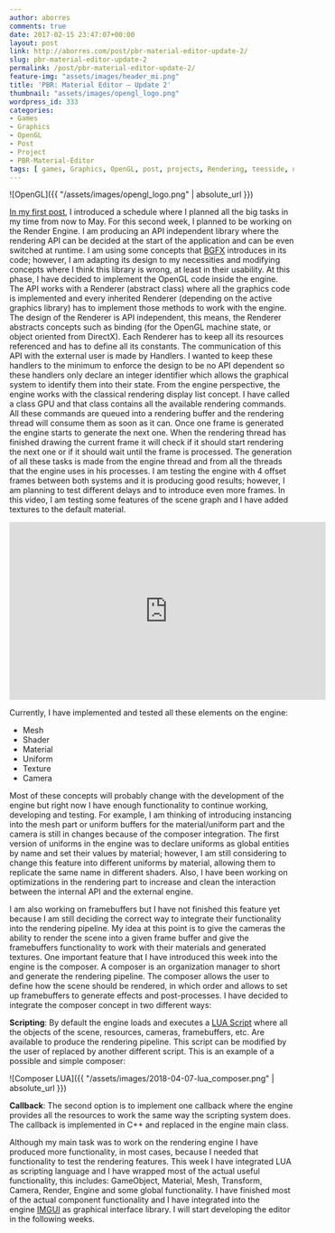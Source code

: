 ```yaml
---
author: aborres
comments: true
date: 2017-02-15 23:47:07+00:00
layout: post
link: http://aborres.com/post/pbr-material-editor-update-2/
slug: pbr-material-editor-update-2
permalink: /post/pbr-material-editor-update-2/
feature-img: "assets/images/header_mi.png"
title: 'PBR: Material Editor – Update 2'
thumbnail: "assets/images/opengl_logo.png"
wordpress_id: 333
categories:
- Games
- Graphics
- OpenGL
- Post
- Project
- PBR-Material-Editor
tags: [ games, Graphics, OpenGL, post, projects, Rendering, teesside, uk, university ]
---
```


![OpenGL]({{ "/assets/images/opengl_logo.png" | absolute_url }})

[In my first post](/post/pbr-material-editor-update-introduction/), I introduced a schedule where I planned all the big tasks in my time from now to May. For this second week, I planned to be working on the Render Engine. I am producing an API independent library where the rendering API can be decided at the start of the application and can be even switched at runtime. I am using some concepts that [BGFX](https://github.com/bkaradzic/bgfx) introduces in its code; however, I am adapting its design to my necessities and modifying concepts where I think this library is wrong, at least in their usability. At this phase, I have decided to implement the OpenGL code inside the engine. The API works with a Renderer (abstract class) where all the graphics code is implemented and every inherited Renderer (depending on the active graphics library) has to implement those methods to work with the engine. The design of the Renderer is API independent, this means, the Renderer abstracts concepts such as binding (for the OpenGL machine state, or object oriented from DirectX). Each Renderer has to keep all its resources referenced and has to define all its constants. The communication of this API with the external user is made by Handlers. I wanted to keep these handlers to the minimum to enforce the design to be no API dependent so these handlers only declare an integer identifier which allows the graphical system to identify them into their state. From the engine perspective, the engine works with the classical rendering display list concept. I have called a class GPU and that class contains all the available rendering commands. All these commands are queued into a rendering buffer and the rendering thread will consume them as soon as it can. Once one frame is generated the engine starts to generate the next one. When the rendering thread has finished drawing the current frame it will check if it should start rendering the next one or if it should wait until the frame is processed. The generation of all these tasks is made from the engine thread and from all the threads that the engine uses in his processes. I am testing the engine with 4 offset frames between both systems and it is producing good results; however, I am planning to test different delays and to introduce even more frames. In this video, I am testing some features of the scene graph and I have added textures to the default material.

<iframe width="560" height="315" src="https://www.youtube.com/embed/uldAOysWHAc?rel=0&amp;showinfo=0" frameborder="0" allow="autoplay; encrypted-media" allowfullscreen></iframe>

Currently, I have implemented and tested all these elements on the engine:
  * Mesh
  * Shader
  * Material
  * Uniform
  * Texture
  * Camera

Most of these concepts will probably change with the development of the engine but right now I have enough functionality to continue working, developing and testing. For example, I am thinking of introducing instancing into the mesh part or uniform buffers for the material/uniform part and the camera is still in changes because of the composer integration. The first version of uniforms in the engine was to declare uniforms as global entities by name and set their values by material; however, I am still considering to change this feature into different uniforms by material, allowing them to replicate the same name in different shaders. Also, I have been working on optimizations in the rendering part to increase and clean the interaction between the internal API and the external engine.

I am also working on framebuffers but I have not finished this feature yet because I am still deciding the correct way to integrate their functionality into the rendering pipeline. My idea at this point is to give the cameras the ability to render the scene into a given frame buffer and give the framebuffers functionality to work with their materials and generated textures. One important feature that I have introduced this week into the engine is the composer. A composer is an organization manager to short and generate the rendering pipeline. The composer allows the user to define how the scene should be rendered, in which order and allows to set up framebuffers to generate effects and post-processes. I have decided to integrate the composer concept in two different ways:

**Scripting**: By default the engine loads and executes a [LUA Script](https://www.lua.org/) where all the objects of the scene, resources, cameras, framebuffers, etc. Are available to produce the rendering pipeline. This script can be modified by the user of replaced by another different script. This is an example of a possible and simple composer:

![Composer LUA]({{ "/assets/images/2018-04-07-lua_composer.png" | absolute_url }})

**Callback**: The second option is to implement one callback where the engine provides all the resources to work the same way the scripting system does. The callback is implemented in C++ and replaced in the engine main class.

Although my main task was to work on the rendering engine I have produced more functionality, in most cases, because I needed that functionality to test the rendering features. This week I have integrated LUA as scripting language and I have wrapped most of the actual useful functionality, this includes: GameObject, Material, Mesh, Transform, Camera, Render, Engine and some global functionality. I have finished most of the actual component functionality and I have integrated into the engine [IMGUI](https://github.com/ocornut/imgui) as graphical interface library. I will start developing the editor in the following weeks.
